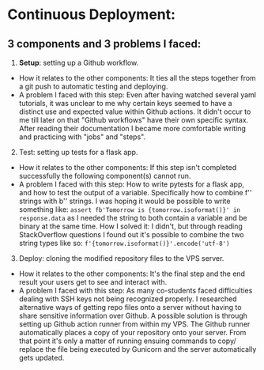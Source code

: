# Continuous Deployment:

## 3 components and 3 problems I faced:

1. **Setup**: setting up a Github workflow. 
*    How it relates to the other components: It ties all the steps together from a git push to automatic testing and deploying.  
*    A problem I faced with this step: Even after having watched several yaml tutorials, it was unclear to me why certain keys seemed to have a distinct use and expected value within Github actions. It didn't occur to me till later on that "Github workflows" have their own specific syntax. After reading their documentation I became more comfortable writing and practicing with "jobs" and "steps".
2. Test: setting up tests for a flask app. 
*    How it relates to the other components: If this step isn't completed successfully the following component(s) cannot run.
*    A problem I faced with this step: How to write pytests for a flask app, and how to test the output of a variable. Specifically how to combine f'' strings with b'' strings. I was hoping it would be possible to write something like: `assert fb'Tomorrow is {tomorrow.isoformat()}' in response.data` as I needed the string to both contain a variable and be binary at the same time. How I solved it: I didn't, but through reading StackOverflow questions I found out it's possible to combine the two string types like so: `f'{tomorrow.isoformat()}'.encode('utf-8')`
3. Deploy: cloning the modified repository files to the VPS server. 
*    How it relates to the other components: It's the final step and the end result your users get to see and interact with. 
*    A problem I faced with this step: As many co-students faced difficulties dealing with SSH keys not being recognized properly. I researched alternative ways of getting repo files onto a server without having to share sensitive information over Github. A possible solution is through setting up Github action runner from within my VPS. The Github runner automatically places a copy of your repository onto your server. From that point it's only a matter of running ensuing commands to copy/ replace the file being executed by Gunicorn and the server automatically gets updated.  
